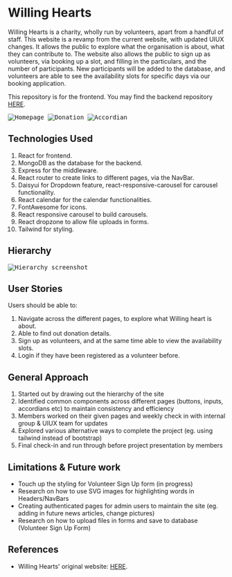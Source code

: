 # Willing Hearts

Willing Hearts is a charity, wholly run by volunteers, apart from a handful of staff. This website is a revamp from the current website, with updated UIUX changes. It allows the public to explore what the organisation is about, what they can contribute to. The website also allows the public to sign up as volunteers, via booking up a slot, and filling in the particulars, and the number of participants. New participants will be added to the database, and volunteers are able to see the availability slots for specific days via our booking application.

This repository is for the frontend. You may find the backend repository [HERE](https://github.com/Glow-in-the-dark/GA-Project3-Backend).

<kbd>![Homepage ](/GA-Project3-Frontend/public/Images/ReadMe/Homepage) </kbd>
<kbd>![Donation ](/GA-Project3-Frontend/public/Images/ReadMe/Donation) </kbd>
<kbd>![Accordian ](/GA-Project3-Frontend/public/Images/ReadMe/Accordian) </kbd>

## Technologies Used

1. React for frontend.
2. MongoDB as the database for the backend.
3. Express for the middleware.
4. React router to create links to different pages, via the NavBar.
5. Daisyui for Dropdown feature, react-responsive-carousel for carousel functionality.
6. React calendar for the calendar functionalities.
7. FontAwesome for icons.
8. React responsive carousel to build carousels.
9. React dropzone to allow file uploads in forms.
10. Tailwind for styling.

## Hierarchy

<kbd>![Hierarchy screenshot](/GA-Project3-Frontend/public/Images/ReadMe/Hierarchy)</kbd>

## User Stories

Users should be able to:

1. Navigate across the different pages, to explore what Willing heart is about.
2. Able to find out donation details.
3. Sign up as volunteers, and at the same time able to view the availability slots.
4. Login if they have been registered as a volunteer before.

## General Approach

1. Started out by drawing out the hierarchy of the site
2. Identified common components across different pages (buttons, inputs, accordians etc) to maintain consistency and efficiency
3. Members worked on their given pages and weekly check in with internal group & UIUX team for updates
4. Explored various alternative ways to complete the project (eg. using tailwind instead of bootstrap)
5. Final check-in and run through before project presentation by members

## Limitations & Future work

- Touch up the styling for Volunteer Sign Up form (in progress)
- Research on how to use SVG images for highlighting words in Headers/NavBars
- Creating authenticated pages for admin users to maintain the site (eg. adding in future news articles, change pictures)
- Research on how to upload files in forms and save to database (Volunteer Sign Up Form)

## References

- Willing Hearts' original website: [HERE](https://willinghearts.org.sg/).
